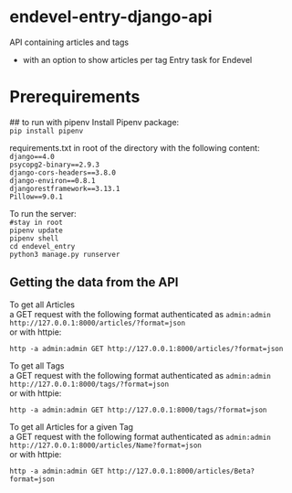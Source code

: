 # endevel-entry-django-api
 
API containing articles and tags 
 - with an option to show articles per tag
Entry task for Endevel

# Prerequirements

## to run with pipenv
Install Pipenv package: <br>
`pip install pipenv`<br/>

requirements.txt in root of the directory with the following content:<br>
`django==4.0`<br/>
`psycopg2-binary==2.9.3`<br/>
`django-cors-headers==3.8.0`<br/>
`django-environ==0.8.1`<br/>
`djangorestframework==3.13.1`<br/>
`Pillow==9.0.1`<br/>

To run the server: <br>
`#stay in root`<br/>
`pipenv update`<br/>
`pipenv shell`<br/>
`cd endevel_entry`<br/>
`python3 manage.py runserver`<br/>

## Getting the data from the API



To get all Articles <br>
a GET request with the following format authenticated as `admin:admin` <br>
`http://127.0.0.1:8000/articles/?format=json` <br>
or with httpie: <p>`http -a admin:admin GET http://127.0.0.1:8000/articles/?format=json`</p>


To get all Tags <br>
a GET request with the following format authenticated as `admin:admin`<br>
`http://127.0.0.1:8000/tags/?format=json` <br>
or with httpie: <p>`http -a admin:admin GET http://127.0.0.1:8000/tags/?format=json`</p>


To get all Articles for a given Tag <br>
a GET request with the following format authenticated as `admin:admin`<br>
`http://127.0.0.1:8000/articles/Name?format=json` <br>
or with httpie: <p>`http -a admin:admin GET http://127.0.0.1:8000/articles/Beta?format=json`</p>



